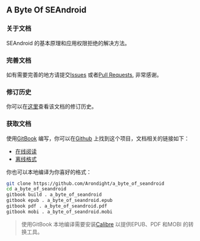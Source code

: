 ## A Byte Of SEAndroid

### 关于文档

SEAndroid 的基本原理和应用权限拒绝的解决方法。

### 完善文档

如有需要完善的地方请提交[Issues][ID_ISSUES] 或者[Pull Requests][ID_PULL_REQUESTS], 非常感谢。

### 修订历史

你可以在[这里][ID_CHANGES]查看该文档的修订历史。

### 获取文档

使用[GitBook][ID_GITBOOK] 编写，你可以在[Github][ID_REPO] 上找到这个项目，文档相关的链接如下：

+ [在线阅读][ID_ONLINE]
+ [离线格式][ID_RELEASES]

你也可以本地编译为你喜好的格式：

```bash
git clone https://github.com/Arondight/a_byte_of_seandroid
cd a_byte_of_seandroid
gitbook build . a_byte_of_seandroid
gitbook epub . a_byte_of_seandroid.epub
gitbook pdf . a_byte_of_seandroid.pdf
gitbook mobi . a_byte_of_seandroid.mobi
```

> 使用GitBook 本地编译需要安装[Calibre][ID_CALIBRE] 以提供EPUB、PDF 和MOBI 的转换工具。

[ID_REPO]: https://github.com/Arondight/a_byte_of_seandroid "跳转项目地址"
[ID_DOC]: https://www.gitbook.com/book/arondight/a_byte_of_seandroid/details "跳转文档地址"
[ID_ISSUES]: https://github.com/Arondight/a_byte_of_seandroid/issues "提交Issues"
[ID_PULL_REQUESTS]: https://github.com/Arondight/a_byte_of_seandroid/pulls "查看Pull requests"
[ID_CHANGES]: https://github.com/Arondight/a_byte_of_seandroid/blob/master/Changes.md "查看修订历史"
[ID_GITBOOK]: https://github.com/GitbookIO/gitbook "跳转GitBook 项目地址"
[ID_ONLINE]: https://www.gitbook.com/read/book/arondight/a_byte_of_seandroid "在线阅读"
[ID_RELEASES]: https://github.com/Arondight/a_byte_of_seandroid/releases "获取离线格式"
[ID_CALIBRE]: https://github.com/kovidgoyal/calibre/releases "获取Calibre"

